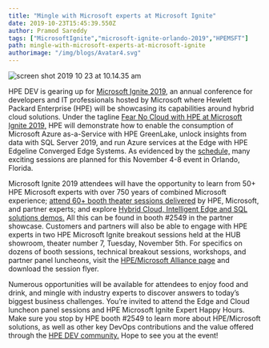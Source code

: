```yaml
---
title: "Mingle with Microsoft experts at Microsoft Ignite"
date: 2019-10-23T15:45:39.550Z
author: Pramod Sareddy 
tags: ["MicrosoftIgnite","microsoft-ignite-orlando-2019","HPEMSFT"]
path: mingle-with-microsoft-experts-at-microsoft-ignite
authorimage: "/img/blogs/Avatar4.svg"
---
```

![screen shot 2019 10 23 at 10.14.35 am](https://hpe-developer-portal.s3.amazonaws.com/uploads/media/2019/10/screen-shot-2019-10-23-at-101435-am-1571847321995.png)

HPE DEV is gearing up for [Microsoft Ignite 2019](https://www.microsoft.com/en-us/ignite), an annual conference for developers and IT professionals hosted by Microsoft where Hewlett Packard Enterprise (HPE) will be showcasing its capabilities around hybrid cloud solutions. Under the tagline [Fear No Cloud with HPE at Microsoft Ignite 2019,](https://www.hpe.com/us/en/alliance/microsoft/ignite2019.html) HPE will demonstrate how to enable the consumption of Microsoft Azure as-a-Service with HPE GreenLake, unlock insights from data with SQL Server 2019, and run Azure services at the Edge with HPE Edgeline Converged Edge Systems. As evidenced by the [schedule,](https://myignite.techcommunity.microsoft.com/sessions) many exciting sessions are planned for this November 4-8 event in Orlando, Florida.

Microsoft Ignite 2019 attendees will have the opportunity to learn from 50+ HPE Microsoft experts with over 750 years of combined Microsoft experience; [attend 60+ booth theater sessions delivered](https://www.hpe.com/us/en/alliance/microsoft/ignite2019.html#booth) by HPE, Microsoft, and partner experts; and explore [Hybrid Cloud, Intelligent Edge and SQL solutions demos.](https://www.hpe.com/us/en/alliance/microsoft/ignite2019.html#demos) All this can be found in booth #2549 in the partner showcase. Customers and partners will also be able to engage with HPE experts in two HPE Microsoft Ignite breakout sessions held at the HUB showroom, theater number 7, Tuesday, November 5th. For specifics on dozens of booth sessions, technical breakout sessions, workshops, and partner panel luncheons, visit the [HPE/Microsoft Alliance page](https://www.hpe.com/us/en/alliance/microsoft/ignite2019.html) and download the session flyer. 

Numerous opportunities will be available for attendees to enjoy food and drink, and mingle with industry experts to discover answers to today’s biggest business challenges. You’re invited to attend the Edge and Cloud luncheon panel sessions and HPE Microsoft Ignite Expert Happy Hours. Make sure you stop by HPE booth #2549 to learn more about HPE/Microsoft solutions, as well as other key DevOps contributions and the value offered through the [HPE DEV community.](https://developer.hpe.com/community) Hope to see you at the event!
